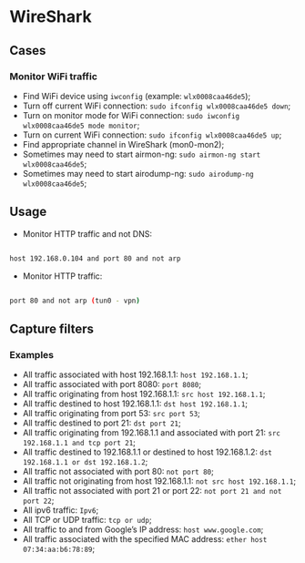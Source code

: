 # WireShark

## Cases

### Monitor WiFi traffic

- Find WiFi device using `iwconfig` (example: `wlx0008caa46de5`);
- Turn off current WiFi connection: `sudo ifconfig wlx0008caa46de5 down`;
- Turn on monitor mode for WiFi connection: `sudo iwconfig wlx0008caa46de5 mode monitor`;
- Turn on current WiFi connection: `sudo ifconfig wlx0008caa46de5 up`;
- Find appropriate channel in WireShark (mon0-mon2);
- Sometimes may need to start airmon-ng: `sudo airmon-ng start wlx0008caa46de5`;
- Sometimes may need to start airodump-ng: `sudo airodump-ng wlx0008caa46de5`;

## Usage

- Monitor HTTP traffic and not DNS:

```bash

host 192.168.0.104 and port 80 and not arp

```

- Monitor HTTP traffic:

```bash

port 80 and not arp (tun0 - vpn)

```

## Capture filters

### Examples

- All traffic associated with host 192.168.1.1: `host 192.168.1.1`;
- All traffic associated with port 8080: `port 8080`;
- All traffic originating from host 192.168.1.1: `src host 192.168.1.1`;
- All traffic destined  to  host 192.168.1.1: `dst host 192.168.1.1`;
- All traffic originating from port 53: `src port 53`;
- All traffic destined to port 21: `dst port 21`;
- All traffic originating from 192.168.1.1 and associated with port 21: `src 192.168.1.1 and tcp port 21`;
- All traffic destined to 192.168.1.1 or destined to host 192.168.1.2: `dst 192.168.1.1 or dst 192.168.1.2`;
- All traffic not associated with port 80: `not port 80`;
- All traffic not originating from host 192.168.1.1: `not src host 192.168.1.1`;
- All traffic not associated with port 21 or port 22: `not port 21 and not port 22`;
- All ipv6 traffic: `Ipv6`;
- All TCP or UDP traffic: `tcp or udp`;
- All traffic to and from Google’s IP address: `host www.google.com`;
- All traffic associated with the specified MAC address: `ether host 07:34:aa:b6:78:89`;

